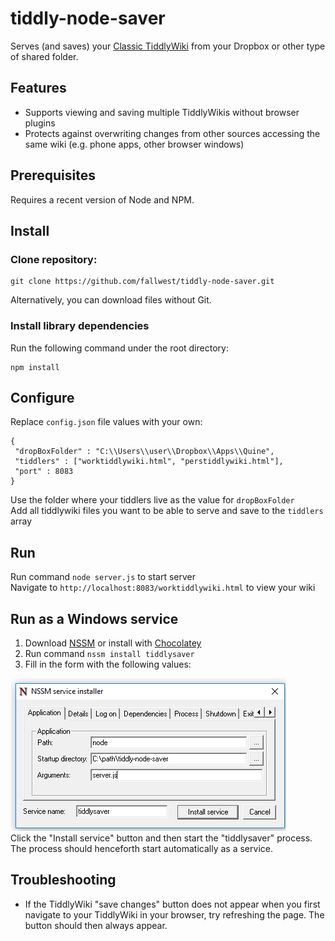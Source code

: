 # tiddly-node-saver
Serves (and saves) your [Classic TiddlyWiki](https://classic.tiddlywiki.com/) from your Dropbox or other type of shared folder.

## Features  

- Supports viewing and saving multiple TiddlyWikis without browser plugins
- Protects against overwriting changes from other sources accessing the same wiki (e.g. phone apps, other browser windows)

## Prerequisites

Requires a recent version of Node and NPM.

## Install

### Clone repository:  

	git clone https://github.com/fallwest/tiddly-node-saver.git  

Alternatively, you can download files without Git.

### Install library dependencies  
Run the following command under the root directory:  
	
	npm install

## Configure

Replace ```config.json``` file values with your own: 

	{
	 "dropBoxFolder" : "C:\\Users\\user\\Dropbox\\Apps\\Quine",
	 "tiddlers" : ["worktiddlywiki.html", "perstiddlywiki.html"],
	 "port" : 8083
	}

Use the folder where your tiddlers live as the value for ```dropBoxFolder```  
Add all tiddlywiki files you want to be able to serve and save to the ```tiddlers``` array

## Run
Run command ```node server.js``` to start server  
Navigate to ```http://localhost:8083/worktiddlywiki.html``` to view your wiki  

## Run as a Windows service

1. Download [NSSM](https://nssm.cc/) or install with [Chocolatey](https://chocolatey.org/)  
1. Run command ```nssm install tiddlysaver```  
1. Fill in the form with the following values:  

<img src="https://github.com/fallwest/tiddly-node-saver/blob/master/nssm_config.png"></img>  
Click the "Install service" button and then start the "tiddlysaver" process. The process should henceforth start automatically as a service.  

## Troubleshooting  
- If the TiddlyWiki "save changes" button does not appear when you first navigate to your TiddlyWiki in your browser, try refreshing the page. The button should then always appear.
